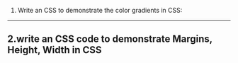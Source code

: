 1. Write an CSS to demonstrate the color gradients in CSS:
----------------------------------------------------------
2.write an CSS code to demonstrate Margins, Height, Width in CSS 
---------------------------------------------------------------